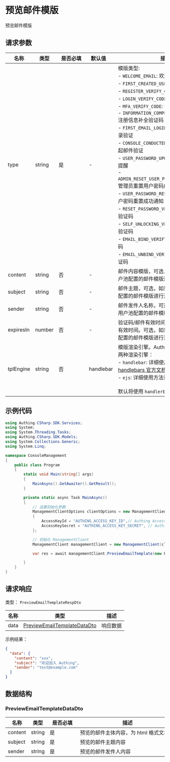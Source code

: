 # 预览邮件模版

<!--
  警告⚠️：
  不要直接修改该文档，
  https://github.com/Authing/authing-docs-factory
  使用该项目进行生成
-->

<LastUpdated />

预览邮件模版

## 请求参数

| 名称 | 类型 | <div style="width:80px">是否必填</div> | <div style="width:60px">默认值</div> | <div style="width:300px">描述</div> | <div style="width:200px">示例值</div> |
| ---- | ---- | ---- | ---- | ---- | ---- |
| type | string | 是 | - | 模版类型:<br>- `WELCOME_EMAIL`: 欢迎邮件<br>- `FIRST_CREATED_USER`: 首次创建用户通知<br>- `REGISTER_VERIFY_CODE`: 注册验证码<br>- `LOGIN_VERIFY_CODE`: 登录验证码<br>- `MFA_VERIFY_CODE`: MFA 验证码<br>- `INFORMATION_COMPLETION_VERIFY_CODE`: 注册信息补全验证码<br>- `FIRST_EMAIL_LOGIN_VERIFY`: 首次邮箱登录验证<br>- `CONSOLE_CONDUCTED_VERIFY`: 在控制台发起邮件验证<br>- `USER_PASSWORD_UPDATE_REMIND`: 用户到期提醒<br>- `ADMIN_RESET_USER_PASSWORD_NOTIFICATION`: 管理员重置用户密码成功通知<br>- `USER_PASSWORD_RESET_NOTIFICATION`: 用户密码重置成功通知<br>- `RESET_PASSWORD_VERIFY_CODE`: 重置密码验证码<br>- `SELF_UNLOCKING_VERIFY_CODE`: 自助解锁验证码<br>- `EMAIL_BIND_VERIFY_CODE`: 绑定邮箱验证码<br>- `EMAIL_UNBIND_VERIFY_CODE`: 解绑邮箱验证码<br>      | `WELCOME_EMAIL` |
| content | string | 否 | - | 邮件内容模版，可选，如果不传默认使用用户池配置的邮件模版进行渲染。  | `xxx` |
| subject | string | 否 | - | 邮件主题，可选，如果不传默认使用用户池配置的邮件模版进行渲染。  | `欢迎加入 {{app_name}}` |
| sender | string | 否 | - | 邮件发件人名称，可选，如果不传默认使用用户池配置的邮件模版进行渲染。  | `{{client_name}}` |
| expiresIn | number | 否 | - | 验证码/邮件有效时间，只有验证类邮件才有有效时间。可选，如果不传默认使用用户池配置的邮件模版进行渲染。  | `300` |
| tplEngine | string | 否 | handlebar | 模版渲染引擎。Authing 邮件模版目前支持两种渲染引擎：<br>- `handlebar`: 详细使用方法请见：[handlebars 官方文档](https://handlebarsjs.com/)<br>- `ejs`: 详细使用方法请见：[ejs 官方文档](https://ejs.co/)<br><br>默认将使用 `handlerbar` 作为膜拜渲染引擎。<br>      | `handlebar` |




## 示例代码

```csharp
using Authing.CSharp.SDK.Services;
using System;
using System.Threading.Tasks;
using Authing.CSharp.SDK.Models;
using System.Collections.Generic;
using System.Linq;

namespace ConsoleManagement
{
    public class Program
    {
        static void Main(string[] args)
        {
            MainAsync().GetAwaiter().GetResult();
        }

        private static async Task MainAsync()
        {
            // 设置初始化参数
            ManagementClientOptions clientOptions = new ManagementClientOptions
            {
                AccessKeyId = "AUTHING_ACCESS_KEY_ID",// Authing Access Key ID
                AccessKeySecret = "AUTHING_ACCESS_KEY_SECRET", // Authing Access Key Secret
            };

            // 初始化 ManagementClient
            ManagementClient managementClient = new ManagementClient(clientOptions);

            var res = await managementClient.PreviewEmailTemplate(new PreviewEmailTemplateDto { Type = PreviewEmailTemplateDto.type.WELCOME_EMAIL, ExpiresIn = 1 });

        }
    }
}
```



  
## 请求响应

类型： `PreviewEmailTemplateRespDto`

| 名称 | 类型 | 描述 |
| ---- | ---- | ---- |
| data | <a href="#PreviewEmailTemplateDataDto">PreviewEmailTemplateDataDto</a> | 响应数据 |



示例结果：

```json
{
  "data": {
    "content": "xxx",
    "subject": "欢迎加入 Authing",
    "sender": "test@example.com"
  }
}
```

## 数据结构


### <a id="PreviewEmailTemplateDataDto"></a> PreviewEmailTemplateDataDto

| 名称 | 类型 | <div style="width:80px">是否必填</div> | <div style="width:300px">描述</div> | <div style="width:200px">示例值</div> |
| ---- |  ---- | ---- | ---- | ---- |
| content | string | 是 | 预览的邮件主体内容，为 html 格式文本   |  `xxx` |
| subject | string | 是 | 预览的邮件主题内容   |  `欢迎加入 Authing` |
| sender | string | 是 | 预览的邮件发件人内容   |  `test@example.com` |


